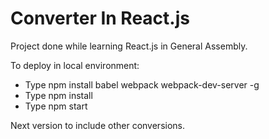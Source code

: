 # Converter In React.js

Project done while learning React.js in General Assembly.

To deploy in local environment:
  - Type npm install babel webpack webpack-dev-server -g
  - Type npm install
  - Type npm start

Next version to include other conversions.

